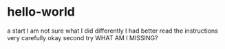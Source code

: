 # hello-world
 a start 
I am not sure what I did differently
I had better read the instructions very carefully
okay second try 
WHAT AM I MISSING?

